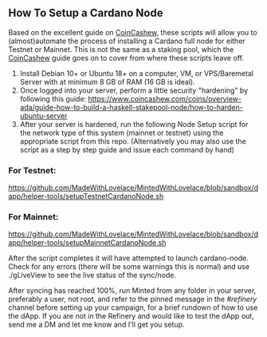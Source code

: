 ## How To Setup a Cardano Node

Based on the excellent guide on [CoinCashew](https://www.coincashew.com/coins/overview-ada/guide-how-to-build-a-haskell-stakepool-node), these scripts will allow you to (almost)automate the process of installing a Cardano full node for either Testnet or Mainnet. This is not the same as a staking pool, which the [CoinCashew](https://www.coincashew.com/coins/overview-ada/guide-how-to-build-a-haskell-stakepool-node) guide goes on to cover from where these scripts leave off.

1. Install Debian 10+ or Ubuntu 18+ on a computer, VM, or VPS/Baremetal Server with at minimum 8 GB of RAM (16 GB is ideal).
2. Once logged into your server, perform a little security "hardening" by following this guide: https://www.coincashew.com/coins/overview-ada/guide-how-to-build-a-haskell-stakepool-node/how-to-harden-ubuntu-server
3. After your server is hardened, run the following Node Setup script for the network type of this system (mainnet or testnet) using the appropriate script from this repo. 
      (Alternatively you may also use the script as a step by step guide and issue each command by hand)
      
### For Testnet:
https://github.com/MadeWithLovelace/MintedWithLovelace/blob/sandbox/dapp/helper-tools/setupTestnetCardanoNode.sh

### For Mainnet:
https://github.com/MadeWithLovelace/MintedWithLovelace/blob/sandbox/dapp/helper-tools/setupMainnetCardanoNode.sh

After the script completes it will have attempted to launch cardano-node. Check for any errors (there will be some warnings this is normal) and use ./gLiveView to see the live status of the sync/node.

After syncing has reached 100%, run Minted from any folder in your server, preferably a user, not root, and refer to the pinned message in the #_refinery_ channel before setting up your campaign, for a brief rundown of how to use the dApp. If you are not in the Refinery and would like to test the dApp out, send me a DM and let me know and I'll get you setup.
